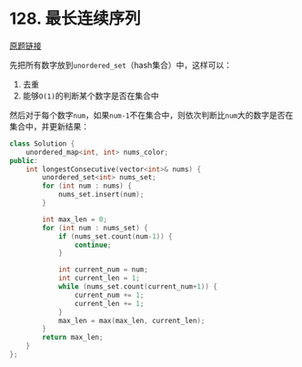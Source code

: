 # 128. 最长连续序列

[原题链接](https://leetcode-cn.com/problems/longest-consecutive-sequence/)

先把所有数字放到`unordered_set`（hash集合）中，这样可以：
1. 去重
2. 能够`O(1)`的判断某个数字是否在集合中

然后对于每个数字`num`，如果`num-1`不在集合中，则依次判断比`num`大的数字是否在集合中，并更新结果：

```cpp
class Solution {
    unordered_map<int, int> nums_color;
public:
    int longestConsecutive(vector<int>& nums) {
        unordered_set<int> nums_set;
        for (int num : nums) {
            nums_set.insert(num);
        }

        int max_len = 0;
        for (int num : nums_set) {
            if (nums_set.count(num-1)) {
                continue;
            }

            int current_num = num;
            int current_len = 1;
            while (nums_set.count(current_num+1)) {
                current_num += 1;
                current_len += 1;
            }
            max_len = max(max_len, current_len);
        }
        return max_len;
    }
};
```
